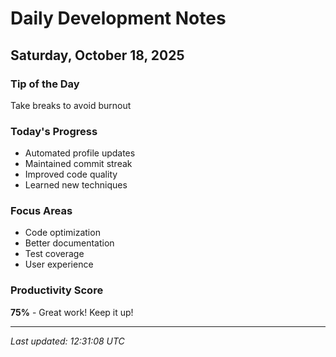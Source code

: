# Daily Development Notes

## Saturday, October 18, 2025

### Tip of the Day
Take breaks to avoid burnout

### Today's Progress
- Automated profile updates
- Maintained commit streak
- Improved code quality
- Learned new techniques

### Focus Areas
- Code optimization
- Better documentation
- Test coverage
- User experience

### Productivity Score
**75%** - Great work! Keep it up!

---
*Last updated: 12:31:08 UTC*
